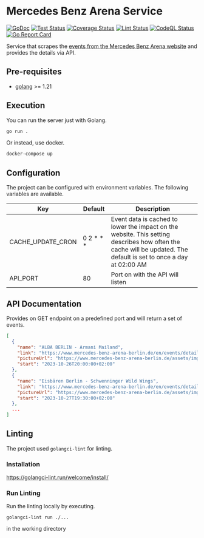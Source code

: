 # Mercedes Benz Arena Service

[![GoDoc](https://godoc.org/github.com/jo-hoe/mb-arena-service?status.svg)](https://godoc.org/github.com/jo-hoe/mb-arena-service)
[![Test Status](https://github.com/jo-hoe/mb-arena-service/workflows/test/badge.svg)](https://github.com/jo-hoe/mb-arena-service/actions?workflow=test)
[![Coverage Status](https://coveralls.io/repos/github/jo-hoe/mb-arena-service/badge.svg?branch=main)](https://coveralls.io/github/jo-hoe/mb-arena-service?branch=main)
[![Lint Status](https://github.com/jo-hoe/mb-arena-service/workflows/lint/badge.svg)](https://github.com/jo-hoe/mb-arena-service/actions?workflow=lint)
[![CodeQL Status](https://github.com/jo-hoe/mb-arena-service/workflows/CodeQL/badge.svg)](https://github.com/jo-hoe/mb-arena-service/actions?workflow=CodeQL)
[![Go Report Card](https://goreportcard.com/badge/github.com/jo-hoe/mb-arena-service)](https://goreportcard.com/report/github.com/jo-hoe/mb-arena-service)

Service that scrapes the [events from the Mercedes Benz Arena website](https://www.mercedes-benz-arena-berlin.de/events-tickets) and provides the details via API.

## Pre-requisites

- [golang](https://go.dev/doc/install) >= 1.21

## Execution

You can run the server just with Golang.

```bash
go run .
```

Or instead, use docker.

```bash
docker-compose up
```

## Configuration

The project can be configured with environment variables. The following variables are available.

| Key | Default | Description |
|-----|---------|-------------|
|CACHE_UPDATE_CRON|0 2 * * *|Event data is cached to lower the impact on the website. This setting describes how often the cache will be updated. The default is set to once a day at 02:00 AM|
|API_PORT|80|Port on with the API will listen|

## API Documentation

Provides on GET endpoint on a predefined port and will return a set of events.

```json
[
  {
    "name": "ALBA BERLIN - Armani Mailand",
    "link": "https://www.mercedes-benz-arena-berlin.de/en/events/detail/alba-berlin-armani-mailand/2023-10-26-2000",
    "pictureUrl": "https://www.mercedes-benz-arena-berlin.de/assets/img/ALBA-Mailand-f048ec885a.png",
    "start": "2023-10-26T20:00:00+02:00"
  },
  {
    "name": "Eisbären Berlin - Schwenninger Wild Wings",
    "link": "https://www.mercedes-benz-arena-berlin.de/en/events/detail/eisbaeren-berlin-schwenningen/2023-10-27-1930",
    "pictureUrl": "https://www.mercedes-benz-arena-berlin.de/assets/img/EBB-SWW-20a2dcc8b7.png",
    "start": "2023-10-27T19:30:00+02:00"
  },
  ...
]
```

## Linting

The project used `golangci-lint` for linting.

### Installation

<https://golangci-lint.run/welcome/install/>

### Run Linting

Run the linting locally by executing.

```cli
golangci-lint run ./...
```

in the working directory
